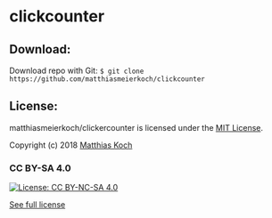 # clickcounter

## Download:
Download repo with Git:
`$ git clone https://github.com/matthiasmeierkoch/clickcounter`

## License:
matthiasmeierkoch/clickercounter is licensed under the [MIT License](LICENSE).

Copyright (c) 2018 [Matthias Koch](https://github.com/matthiasmeierkoch)

### CC BY-SA 4.0
[![License: CC BY-NC-SA 4.0](https://img.shields.io/badge/License-CC%20BY--NC--SA%204.0-lightgrey.svg)](https://creativecommons.org/licenses/by-nc-sa/4.0/)

[See full license](LICENSE)
